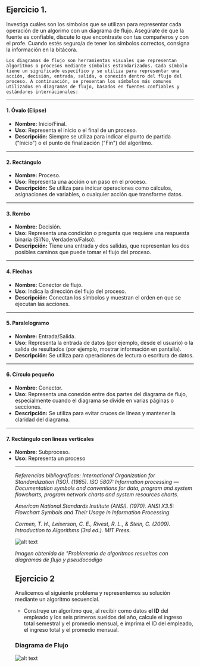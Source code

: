 ## Ejercicio 1.

Investiga cuáles son los símbolos que se utilizan para representar cada operación de un algorimo con un diagrama de flujo. Asegúrate de que la fuente es confiable, discute lo que encontraste con tus compañeros y con el profe. Cuando estés seguro/a de tener los símbolos correctos, consigna la información en la bitácora.

    Los diagramas de flujo son herramientas visuales que representan algoritmos o procesos mediante símbolos estandarizados. Cada símbolo tiene un significado específico y se utiliza para representar una acción, decisión, entrada, salida, o conexión dentro del flujo del proceso. A continuación, se presentan los símbolos más comunes utilizados en diagramas de flujo, basados en fuentes confiables y estándares internacionales:
---

    
<h4>1. Óvalo (Elipse)</h4>
<ul>
    <li><strong>Nombre:</strong> Inicio/Final.</li>
    <li><strong>Uso:</strong> Representa el inicio o el final de un proceso.</li>
    <li><strong>Descripción:</strong> Siempre se utiliza para indicar el punto de partida ("Inicio") o el punto de finalización ("Fin") del algoritmo.</li>
</ul>
<hr>

<h4>2. Rectángulo</h4>
<ul>
    <li><strong>Nombre:</strong> Proceso.</li>
    <li><strong>Uso:</strong> Representa una acción o un paso en el proceso.</li>
    <li><strong>Descripción:</strong> Se utiliza para indicar operaciones como cálculos, asignaciones de variables, o cualquier acción que transforme datos.</li>
</ul>
<hr>

<h4>3. Rombo</h4>
<ul>
    <li><strong>Nombre:</strong> Decisión.</li>
    <li><strong>Uso:</strong> Representa una condición o pregunta que requiere una respuesta binaria (Sí/No, Verdadero/Falso).</li>
    <li><strong>Descripción:</strong> Tiene una entrada y dos salidas, que representan los dos posibles caminos que puede tomar el flujo del proceso.</li>
</ul>
<hr>

<h4>4. Flechas</h4>
<ul>
    <li><strong>Nombre:</strong> Conector de flujo.</li>
    <li><strong>Uso:</strong> Indica la dirección del flujo del proceso.</li>
    <li><strong>Descripción:</strong> Conectan los símbolos y muestran el orden en que se ejecutan las acciones.</li>
</ul>
<hr>

<h4>5. Paralelogramo</h4>
<ul>
    <li><strong>Nombre:</strong> Entrada/Salida.</li>
    <li><strong>Uso:</strong> Representa la entrada de datos (por ejemplo, desde el usuario) o la salida de resultados (por ejemplo, mostrar información en pantalla).</li>
    <li><strong>Descripción:</strong> Se utiliza para operaciones de lectura o escritura de datos.</li>
</ul>
<hr>

<h4>6. Círculo pequeño</h4>
<ul>
    <li><strong>Nombre:</strong> Conector.</li>
    <li><strong>Uso:</strong> Representa una conexión entre dos partes del diagrama de flujo, especialmente cuando el diagrama se divide en varias páginas o secciones.</li>
    <li><strong>Descripción:</strong> Se utiliza para evitar cruces de líneas y mantener la claridad del diagrama.</li>
</ul>
<hr>

<h4>7. Rectángulo con líneas verticales</h4>
<ul>
    <li><strong>Nombre:</strong> Subproceso.</li>
    <li><strong>Uso:</strong> Representa un proceso

---


*Referencias bibliograficas:*
*International Organization for Standardization (ISO). (1985). ISO 5807: Information processing — Documentation symbols and conventions for data, program and system flowcharts, program network charts and system resources charts.*

*American National Standards Institute (ANSI). (1970). ANSI X3.5: Flowchart Symbols and Their Usage in Information Processing.*

*Cormen, T. H., Leiserson, C. E., Rivest, R. L., & Stein, C. (2009). Introduction to Algorithms (3rd ed.). MIT Press.*


![alt text](<../Captura de pantalla 2025-02-11 a la(s) 3.09.58 p.m..png>)

*Imagen obtenida de "Problemario de algoritmos resueltos con diagramas de flujo y pseudocodigo*

## Ejercicio 2 
Analicemos el siguiente problema y representemos su solución mediante un algoritmo secuencial.

- Construye un algoritmo que, al recibir como datos **el ID** del empleado y los seis primeros sueldos del año, calcule el ingreso total semestral y el promedio mensual, e imprima el ID del empleado, el ingreso total y el promedio mensual.

### Diagrama de Flujo 

![alt text](<../Images/Captura de pantalla 2025-02-11 a la(s) 3.34.12 p.m..png>)